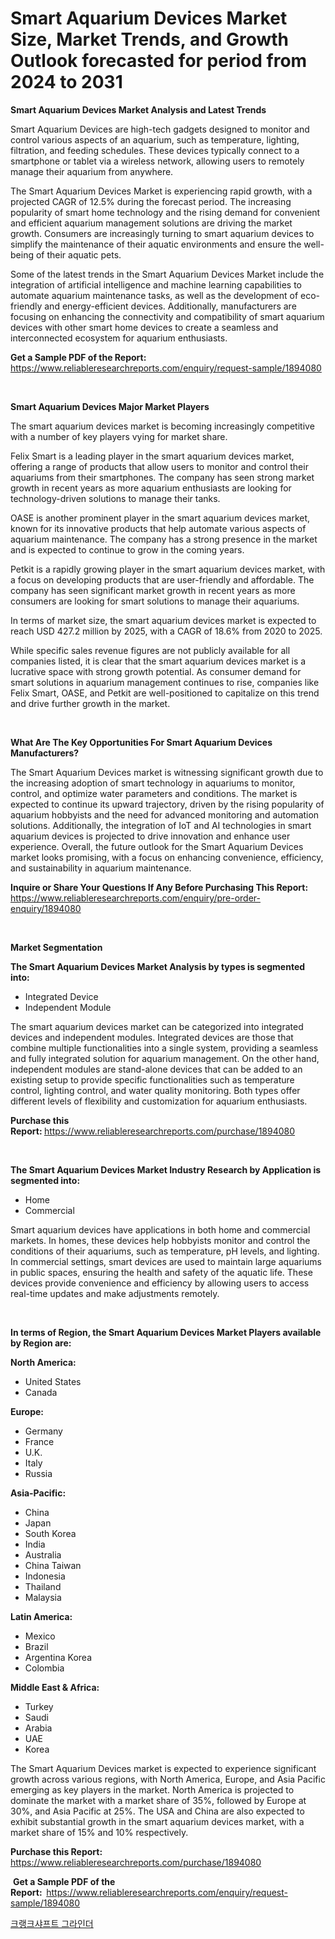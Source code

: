 <p><h1>Smart Aquarium Devices Market Size, Market Trends, and Growth Outlook forecasted for period from 2024 to 2031</h1></p><p><strong>Smart Aquarium Devices Market Analysis and Latest Trends</strong></p>
<p><p>Smart Aquarium Devices are high-tech gadgets designed to monitor and control various aspects of an aquarium, such as temperature, lighting, filtration, and feeding schedules. These devices typically connect to a smartphone or tablet via a wireless network, allowing users to remotely manage their aquarium from anywhere.</p><p>The Smart Aquarium Devices Market is experiencing rapid growth, with a projected CAGR of 12.5% during the forecast period. The increasing popularity of smart home technology and the rising demand for convenient and efficient aquarium management solutions are driving the market growth. Consumers are increasingly turning to smart aquarium devices to simplify the maintenance of their aquatic environments and ensure the well-being of their aquatic pets.</p><p>Some of the latest trends in the Smart Aquarium Devices Market include the integration of artificial intelligence and machine learning capabilities to automate aquarium maintenance tasks, as well as the development of eco-friendly and energy-efficient devices. Additionally, manufacturers are focusing on enhancing the connectivity and compatibility of smart aquarium devices with other smart home devices to create a seamless and interconnected ecosystem for aquarium enthusiasts.</p></p>
<p><strong>Get a Sample PDF of the Report:&nbsp;</strong> <a href="https://www.reliableresearchreports.com/enquiry/request-sample/1894080">https://www.reliableresearchreports.com/enquiry/request-sample/1894080</a></p>
<p>&nbsp;</p>
<p><strong>Smart Aquarium Devices Major Market Players</strong></p>
<p><p>The smart aquarium devices market is becoming increasingly competitive with a number of key players vying for market share. </p><p>Felix Smart is a leading player in the smart aquarium devices market, offering a range of products that allow users to monitor and control their aquariums from their smartphones. The company has seen strong market growth in recent years as more aquarium enthusiasts are looking for technology-driven solutions to manage their tanks. </p><p>OASE is another prominent player in the smart aquarium devices market, known for its innovative products that help automate various aspects of aquarium maintenance. The company has a strong presence in the market and is expected to continue to grow in the coming years.</p><p>Petkit is a rapidly growing player in the smart aquarium devices market, with a focus on developing products that are user-friendly and affordable. The company has seen significant market growth in recent years as more consumers are looking for smart solutions to manage their aquariums.</p><p>In terms of market size, the smart aquarium devices market is expected to reach USD 427.2 million by 2025, with a CAGR of 18.6% from 2020 to 2025. </p><p>While specific sales revenue figures are not publicly available for all companies listed, it is clear that the smart aquarium devices market is a lucrative space with strong growth potential. As consumer demand for smart solutions in aquarium management continues to rise, companies like Felix Smart, OASE, and Petkit are well-positioned to capitalize on this trend and drive further growth in the market.</p></p>
<p>&nbsp;</p>
<p><strong>What Are The Key Opportunities For Smart Aquarium Devices Manufacturers?</strong></p>
<p><p>The Smart Aquarium Devices market is witnessing significant growth due to the increasing adoption of smart technology in aquariums to monitor, control, and optimize water parameters and conditions. The market is expected to continue its upward trajectory, driven by the rising popularity of aquarium hobbyists and the need for advanced monitoring and automation solutions. Additionally, the integration of IoT and AI technologies in smart aquarium devices is projected to drive innovation and enhance user experience. Overall, the future outlook for the Smart Aquarium Devices market looks promising, with a focus on enhancing convenience, efficiency, and sustainability in aquarium maintenance.</p></p>
<p><strong>Inquire or Share Your Questions If Any Before Purchasing This Report:</strong> <a href="https://www.reliableresearchreports.com/enquiry/pre-order-enquiry/1894080">https://www.reliableresearchreports.com/enquiry/pre-order-enquiry/1894080</a></p>
<p>&nbsp;</p>
<p><strong>Market Segmentation</strong></p>
<p><strong>The Smart Aquarium Devices Market Analysis by types is segmented into:</strong></p>
<p><ul><li>Integrated Device</li><li>Independent Module</li></ul></p>
<p><p>The smart aquarium devices market can be categorized into integrated devices and independent modules. Integrated devices are those that combine multiple functionalities into a single system, providing a seamless and fully integrated solution for aquarium management. On the other hand, independent modules are stand-alone devices that can be added to an existing setup to provide specific functionalities such as temperature control, lighting control, and water quality monitoring. Both types offer different levels of flexibility and customization for aquarium enthusiasts.</p></p>
<p><strong>Purchase this Report:&nbsp;</strong><a href="https://www.reliableresearchreports.com/purchase/1894080">https://www.reliableresearchreports.com/purchase/1894080</a></p>
<p>&nbsp;</p>
<p><strong>The Smart Aquarium Devices Market Industry Research by Application is segmented into:</strong></p>
<p><ul><li>Home</li><li>Commercial</li></ul></p>
<p><p>Smart aquarium devices have applications in both home and commercial markets. In homes, these devices help hobbyists monitor and control the conditions of their aquariums, such as temperature, pH levels, and lighting. In commercial settings, smart devices are used to maintain large aquariums in public spaces, ensuring the health and safety of the aquatic life. These devices provide convenience and efficiency by allowing users to access real-time updates and make adjustments remotely.</p></p>
<p>&nbsp;</p>
<p><strong>In terms of Region, the Smart Aquarium Devices Market Players available by Region are:</strong></p>
<p>
    <p> <strong> North America: </strong>
        <ul>
            <li>United States</li>
            <li>Canada</li>
        </ul>
        </p> 
    <p> <strong> Europe: </strong>
        <ul>
            <li>Germany</li>
            <li>France</li>
            <li>U.K.</li>
            <li>Italy</li>
            <li>Russia</li>
        </ul>
        </p> 
    <p> <strong> Asia-Pacific: </strong>
        <ul>
            <li>China</li>
            <li>Japan</li>
            <li>South Korea</li>
            <li>India</li>
            <li>Australia</li>
            <li>China Taiwan</li>
            <li>Indonesia</li>
            <li>Thailand</li>
            <li>Malaysia</li>
        </ul>
        </p> 
    <p> <strong> Latin America: </strong>
        <ul>
            <li>Mexico</li>
            <li>Brazil</li>
            <li>Argentina Korea</li>
            <li>Colombia</li>
        </ul>
        </p> 
    <p> <strong> Middle East & Africa: </strong>
        <ul>
            <li>Turkey</li>
            <li>Saudi</li>
            <li>Arabia</li>
            <li>UAE</li>
            <li>Korea</li>
        </ul>
    </p>
    </p>
<p><p>The Smart Aquarium Devices market is expected to experience significant growth across various regions, with North America, Europe, and Asia Pacific emerging as key players in the market. North America is projected to dominate the market with a market share of 35%, followed by Europe at 30%, and Asia Pacific at 25%. The USA and China are also expected to exhibit substantial growth in the smart aquarium devices market, with a market share of 15% and 10% respectively.</p></p>
<p><strong>Purchase this Report: </strong><a href="https://www.reliableresearchreports.com/purchase/1894080">https://www.reliableresearchreports.com/purchase/1894080</a></p>
<p>&nbsp;<strong>Get a Sample PDF of the Report:&nbsp;&nbsp;</strong><a href="https://www.reliableresearchreports.com/enquiry/request-sample/1894080">https://www.reliableresearchreports.com/enquiry/request-sample/1894080</a></p>
<p><strong></strong></p>
<p><p><a href="https://github.com/mpodehpw07370073/Market-Research-Report-List-1/blob/main/23360047611.md">크랭크샤프트 그라인더</a></p></p>